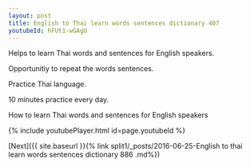 ```yaml
---
layout: post
title: English to Thai learn words sentences dictionary 407 
youtubeId: hFUt1-wGAgU
---
```

 
 
Helps to learn Thai words and sentences for English speakers.

Opportunitiy to repeat the words sentences. 

Practice Thai language. 
 
10 minutes practice every day. 
 
How to learn Thai words and sentences for English speakers 
 
{% include youtubePlayer.html id=page.youtubeId %}
 
 
[Next]({{ site.baseurl }}{% link  split1/_posts/2016-06-25-English to thai learn words sentences dictionary 886 .md%})
 
